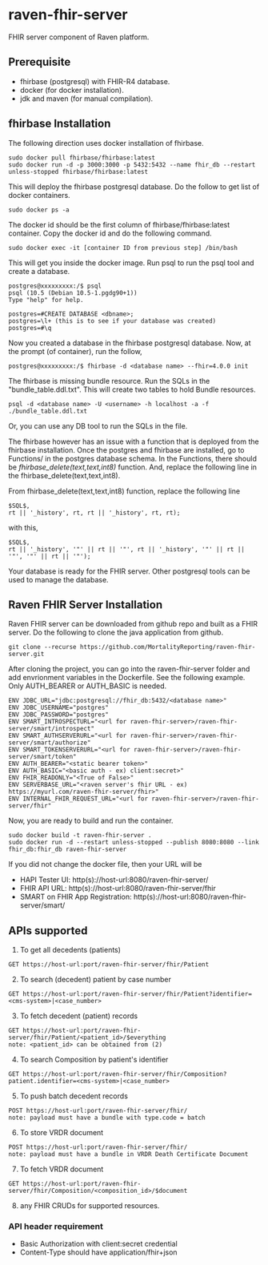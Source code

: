# raven-fhir-server
FHIR server component of Raven platform.
## Prerequisite
* fhirbase (postgresql) with FHIR-R4 database.
* docker (for docker installation).
* jdk and maven (for manual compilation).

## fhirbase Installation
The following direction uses docker installation of fhirbase.
```
sudo docker pull fhirbase/fhirbase:latest
sudo docker run -d -p 3000:3000 -p 5432:5432 --name fhir_db --restart unless-stopped fhirbase/fhirbase:latest
```
This will deploy the fhirbase postgresql database. Do the follow to get list of docker containers.
```
sudo docker ps -a
```
The docker id should be the first column of fhirbase/fhirbase:latest container. Copy the docker id and do the following command.
```
sudo docker exec -it [container ID from previous step] /bin/bash
```
This will get you inside the docker image. Run psql to run the psql tool and create a database.
```
postgres@xxxxxxxxx:/$ psql
psql (10.5 (Debian 10.5-1.pgdg90+1))
Type "help" for help.

postgres=#CREATE DATABASE <dbname>;
postgres=\l+ (this is to see if your database was created)
postgres=#\q
```
Now you created a database in the fhirbase postgresql database. Now, at the prompt (of container), run the follow,
```
postgres@xxxxxxxxx:/$ fhirbase -d <database name> --fhir=4.0.0 init
```
The fhirbase is missing bundle resource. Run the SQLs in the "bundle_table.ddl.txt". This will create two tables to hold Bundle resources.
```
psql -d <database name> -U <username> -h localhost -a -f ./bundle_table.ddl.txt
```
Or, you can use any DB tool to run the SQLs in the file. 

The fhirbase however has an issue with a function that is deployed from the fhirbase installation. Once the postgres and fhirbase are installed, go to
Functions/ in the postgres database schema. In the Functions, there should be *fhirbase_delete(text,text,int8)* function. And, replace the following line 
in the fhirbase_delete(text,text,int8).

From fhirbase_delete(text,text,int8) function, replace the following line
```
$SQL$,
rt || '_history', rt, rt || '_history', rt, rt);
```
with this,
```
$SQL$,
rt || '_history', '"' || rt || '"', rt || '_history', '"' || rt || '"', '"' || rt || '"');
```

Your database is ready for the FHIR server. Other postgresql tools can be used to manage the database.

## Raven FHIR Server Installation
Raven FHIR server can be downloaded from github repo and built as a FHIR server. Do the following to clone the java application from github. 
```
git clone --recurse https://github.com/MortalityReporting/raven-fhir-server.git
```
After cloning the project, you can go into the raven-fhir-server folder and add envrionment variables in the Dockerfile. See the following example. Only AUTH_BEARER or AUTH_BASIC is needed. 
```
ENV JDBC_URL="jdbc:postgresql://fhir_db:5432/<database name>"
ENV JDBC_USERNAME="postgres"
ENV JDBC_PASSWORD="postgres"
ENV SMART_INTROSPECTURL="<url for raven-fhir-server>/raven-fhir-server/smart/introspect"
ENV SMART_AUTHSERVERURL="<url for raven-fhir-server>/raven-fhir-server/smart/authorize"
ENV SMART_TOKENSERVERURL="<url for raven-fhir-server>/raven-fhir-server/smart/token"
ENV AUTH_BEARER="<static bearer token>"
ENV AUTH_BASIC="<basic auth - ex) client:secret>"
ENV FHIR_READONLY="<True of False>"
ENV SERVERBASE_URL="<raven server's fhir URL - ex) https://myurl.com/raven-fhir-server/fhir>"
ENV INTERNAL_FHIR_REQUEST_URL="<url for raven-fhir-server>/raven-fhir-server/fhir"
```
Now, you are ready to build and run the container.
```
sudo docker build -t raven-fhir-server .
sudo docker run -d --restart unless-stopped --publish 8080:8080 --link fhir_db:fhir_db raven-fhir-server
```
If you did not change the docker file, then your URL will be 
* HAPI Tester UI: http(s)://host-url:8080/raven-fhir-server/
* FHIR API URL: http(s)://host-url:8080/raven-fhir-server/fhir
* SMART on FHIR App Registration: http(s)://host-url:8080/raven-fhir-server/smart/
  
## APIs supported
1. To get all decedents (patients)<br/>
```
GET https://host-url:port/raven-fhir-server/fhir/Patient
```
2. To search (decedent) patient by case number
```
GET https://host-url:port/raven-fhir-server/fhir/Patient?identifier=<cms-system>|<case_number>
```
3. To fetch decedent (patient) records
```
GET https://host-url:port/raven-fhir-server/fhir/Patient/<patient_id>/$everything
note: <patient_id> can be obtained from (2)
```
4. To search Composition by patient's identifier
```
GET https://host-url:port/raven-fhir-server/fhir/Composition?patient.identifier=<cms-system>|<case_number>
```
5. To push batch decedent records
```
POST https://host-url:port/raven-fhir-server/fhir/
note: payload must have a bundle with type.code = batch
```
6. To store VRDR document
```
POST https://host-url:port/raven-fhir-server/fhir/
note: payload must have a bundle in VRDR Death Certificate Document
```
7. To fetch VRDR document
```
GET https://host-url:port/raven-fhir-server/fhir/Composition/<composition_id>/$document
```
8. any FHIR CRUDs for supported resources.

### API header requirement
- Basic Authorization with client:secret credential
- Content-Type should have application/fhir+json
